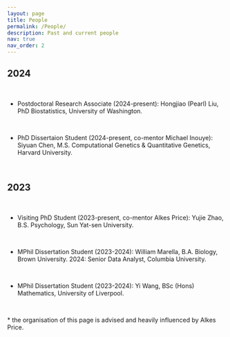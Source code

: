 ```yaml
---
layout: page
title: People
permalink: /People/
description: Past and current people
nav: true
nav_order: 2
---
```

## 2024
<br>

* Postdoctoral Research Associate (2024-present): Hongjiao (Pearl) Liu, PhD Biostatistics, University of Washington.

<br>

* PhD Dissertaion Student (2024-present, co-mentor Michael Inouye): Siyuan Chen, M.S. Computational Genetics & Quantitative Genetics, Harvard University.

<br>

## 2023
<br>

* Visiting PhD Student (2023-present, co-mentor Alkes Price): Yujie Zhao, B.S. Psychology, Sun Yat-sen University. 

<br>

* MPhil Dissertation Student (2023-2024): William Marella, B.A. Biology, Brown University. 2024: Senior Data Analyst, Columbia University.

<br>

* MPhil Dissertation Student (2023-2024): Yi Wang, BSc (Hons) Mathematics, University of Liverpool. 

<br>

\* the organisation of this page is advised and heavily influenced by Alkes Price. 
 